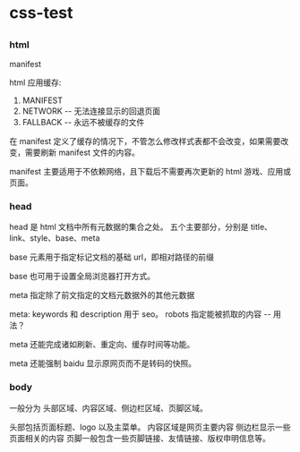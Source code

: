 # css-test

##

### html
manifest 

html 应用缓存:
1. MANIFEST
2. NETWORK   -- 无法连接显示的回退页面
3. FALLBACK -- 永远不被缓存的文件

在 manifest 定义了缓存的情况下，不管怎么修改样式表都不会改变，如果需要改变，需要刷新 manifest 文件的内容。

manifest 主要适用于不依赖网络，且下载后不需要再次更新的 html 游戏、应用或页面。

### head

head 是 html 文档中所有元数据的集合之处。  五个主要部分，分别是 title、link、style、base、meta

base 元素用于指定标记文档的基础 url，即相对路径的前缀

base 也可用于设置全局浏览器打开方式。

meta 指定除了前文指定的文档元数据外的其他元数据

meta: keywords 和 description 用于 seo。 robots 指定能被抓取的内容 -- 用法？

meta 还能完成诸如刷新、重定向、缓存时间等功能。

meta 还能强制 baidu 显示原网页而不是转码的快照。

### body

一般分为 头部区域、内容区域、侧边栏区域、页脚区域。

头部包括页面标题、logo 以及主菜单。
内容区域是网页主要内容
侧边栏显示一些页面相关的内容
页脚一般包含一些页脚链接、友情链接、版权申明信息等。